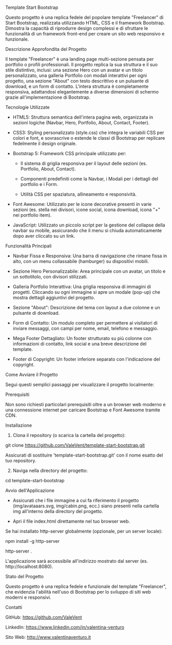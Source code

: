 Template Start Bootstrap

Questo progetto è una replica fedele del popolare template "Freelancer" di Start Bootstrap, realizzata utilizzando HTML, CSS e il framework Bootstrap. Dimostra la capacità di riprodurre design complessi e di sfruttare le funzionalità di un framework front-end per creare un sito web responsivo e funzionale.


Descrizione Approfondita del Progetto

Il template "Freelancer" è una landing page multi-sezione pensata per portfolio o profili professionali. Il progetto replica la sua struttura e il suo stile distintivo, inclusi: una sezione Hero con un avatar e un titolo personalizzato, una galleria Portfolio con modali interattivi per ogni progetto, una sezione "About" con testo descrittivo e un pulsante di download, e un form di contatto. L'intera struttura è completamente responsiva, adattandosi elegantemente a diverse dimensioni di schermo grazie all'implementazione di Bootstrap.


Tecnologie Utilizzate

- HTML5: Struttura semantica dell'intera pagina web, organizzata in sezioni logiche (Navbar, Hero, Portfolio, About, Contact, Footer).

- CSS3: Styling personalizzato (style.css) che integra le variabili CSS per colori e font, e sovrascrive o estende le classi di Bootstrap per replicare fedelmente il design originale.

- Bootstrap 5: Framework CSS principale utilizzato per:

  - Il sistema di griglia responsiva per il layout delle sezioni (es. Portfolio, About, Contact).

  - Componenti predefiniti come la Navbar, i Modali per i dettagli del portfolio e i Form.

  - Utilità CSS per spaziatura, allineamento e responsività.

- Font Awesome: Utilizzato per le icone decorative presenti in varie sezioni (es. stella nei divisori, icone social, icona download, icona "+" nei portfolio item).

- JavaScript: Utilizzato un piccolo script per la gestione del collapse della navbar su mobile, assicurando che il menu si chiuda automaticamente dopo aver cliccato su un link.


Funzionalità Principali

- Navbar Fissa e Responsiva: Una barra di navigazione che rimane fissa in alto, con un menu collassabile (hamburger) su dispositivi mobili.

- Sezione Hero Personalizzabile: Area principale con un avatar, un titolo e un sottotitolo, con divisori stilizzati.

- Galleria Portfolio Interattiva: Una griglia responsiva di immagini di progetti. Cliccando su ogni immagine si apre un modale (pop-up) che mostra dettagli aggiuntivi del progetto.

- Sezione "About": Descrizione del tema con layout a due colonne e un pulsante di download.

- Form di Contatto: Un modulo completo per permettere ai visitatori di inviare messaggi, con campi per nome, email, telefono e messaggio.

- Mega Footer Dettagliato: Un footer strutturato su più colonne con informazioni di contatto, link social e una breve descrizione del template.

- Footer di Copyright: Un footer inferiore separato con l'indicazione del copyright.


Come Avviare il Progetto

Segui questi semplici passaggi per visualizzare il progetto localmente:


Prerequisiti

Non sono richiesti particolari prerequisiti oltre a un browser web moderno e una connessione internet per caricare Bootstrap e Font Awesome tramite CDN.


Installazione

1. Clona il repository (o scarica la cartella del progetto):

git clone https://github.com/ValeVent/template-start-bootstrap.git

Assicurati di sostituire 'template-start-bootstrap.git' con il nome esatto del tuo repository.

2. Naviga nella directory del progetto:

cd template-start-bootstrap


Avvio dell'Applicazione

- Assicurati che i file immagine a cui fa riferimento il progetto (img/avataaars.svg, img/cabin.png, ecc.) siano presenti nella cartella img all'interno della directory del progetto.

- Apri il file index.html direttamente nel tuo browser web.

Se hai installato http-server globalmente (opzionale, per un server locale):

npm install -g http-server

http-server .

L'applicazione sarà accessibile all'indirizzo mostrato dal server (es. http://localhost:8080).


Stato del Progetto

Questo progetto è una replica fedele e funzionale del template "Freelancer", che evidenzia l'abilità nell'uso di Bootstrap per lo sviluppo di siti web moderni e responsivi.


Contatti

GitHub: https://github.com/ValeVent

LinkedIn: https://www.linkedin.com/in/valentina-venturo

Sito Web: http://www.valentinaventuro.it
